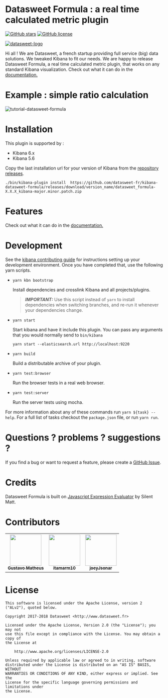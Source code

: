# Datasweet Formula : a real time calculated metric plugin
[![GitHub stars](https://img.shields.io/github/stars/datasweet/kibana-datasweet-formula.svg)](https://github.com/datasweet/kibana-datasweet-formula/stargazers)
[![GitHub license](https://img.shields.io/github/license/datasweet/kibana-datasweet-formula.svg)](https://github.com/datasweet/kibana-datasweet-formula/blob/master/LICENSE)

[![datasweet-logo](docs/img/datasweet.png)](http://www.datasweet.fr)

Hi all !
We are Datasweet, a french startup providing full service (big) data solutions. We tweaked Kibana to fit our needs. We are happy to release Datasweet Formula, a real time calculated metric plugin, that works on any standard Kibana visualization. Check out what it can do in the [documentation.](http://www.datasweet.fr/datasweet-formula/)

# Example : simple ratio calculation

![tutorial-datasweet-formula](docs/img/tutorial-datasweet-formula.gif)

# Installation
This plugin is supported by : 
 - Kibana 6.x
 - Kibana 5.6

Copy the last installation url for your version of Kibana from the [repository releases](https://github.com/datasweet/kibana-datasweet-formula/releases/latest).
```
./bin/kibana-plugin install  https://github.com/datasweet-fr/kibana-datasweet-formula/releases/download/version_name/datasweet_formula-X.X.X_kibana-major.minor.patch.zip
```

# Features
Check out what it can do in the [documentation.](http://www.datasweet.fr/datasweet-formula/)

# Development

See the [kibana contributing guide](https://github.com/elastic/kibana/blob/master/CONTRIBUTING.md) for instructions setting up your development environment. Once you have completed that, use the following yarn scripts.

  - `yarn kbn bootstrap`

    Install dependencies and crosslink Kibana and all projects/plugins.

    > ***IMPORTANT:*** Use this script instead of `yarn` to install dependencies when switching branches, and re-run it whenever your dependencies change.

  - `yarn start`

    Start kibana and have it include this plugin. You can pass any arguments that you would normally send to `bin/kibana`

      ```
      yarn start --elasticsearch.url http://localhost:9220
      ```

  - `yarn build`

    Build a distributable archive of your plugin.

  - `yarn test:browser`

    Run the browser tests in a real web browser.

  - `yarn test:server`

    Run the server tests using mocha.

For more information about any of these commands run `yarn ${task} --help`. For a full list of tasks checkout the `package.json` file, or run `yarn run`.

# Questions ? problems ? suggestions ?
If you find a bug or want to request a feature, please create a [GitHub Issue](https://github.com/datasweet/kibana-datasweet-formula/issues/new).

# Credits
Datasweet Formula is built on [Javascript Expression Evaluator](https://silentmatt.com/javascript-expression-evaluator/) by Silent Matt.

# Contributors
<table>
 <tr>
  <td align="center"><a href="https://github.com/gmatheus"><img src="https://avatars0.githubusercontent.com/u/16384428?s=100&v=4" width="100" /><br><sub><b>Gustavo Matheus</b></a></td>
  <td align="center"><a href="https://github.com/itamarm10"><img src="https://avatars0.githubusercontent.com/u/41620871?s=100&v=4" width="100"/><br /><sub><b>itamarm10</b></sub></a></td>
  <td align="center"><a href="https://github.com/joeyJsonar"><img src="https://avatars0.githubusercontent.com/u/33907626?s=100&v=4" width="100"/><br /><sub><b>joeyJsonar</b></sub></a></td>
 </tr>
</table>

# License
```
This software is licensed under the Apache License, version 2 ("ALv2"), quoted below.

Copyright 2017-2018 Datasweet <http://www.datasweet.fr>

Licensed under the Apache License, Version 2.0 (the "License"); you may not
use this file except in compliance with the License. You may obtain a copy of
the License at

    http://www.apache.org/licenses/LICENSE-2.0

Unless required by applicable law or agreed to in writing, software
distributed under the License is distributed on an "AS IS" BASIS, WITHOUT
WARRANTIES OR CONDITIONS OF ANY KIND, either express or implied. See the
License for the specific language governing permissions and limitations under
the License.
```
